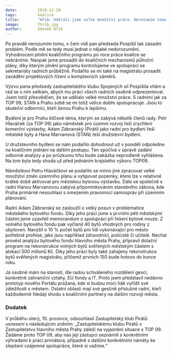 ```yaml
---
date:         2019-12-10
tags:         koalice
title:        "Hřib: Udělali jsme velké množství práce. Nerozumím tomu, v čem vidí pan předseda Pospíšil tak zásadní problém"
image: 	      7hrib.jpg
author:       Zdeněk Hřib
---
```


Po pravdě nerozumím tomu, v čem vidí pan předseda Pospíšil tak zásadní problém. Podle mě se tedy musí jednat o nějaké nedorozumění. Vyhodnocení plnění koaličního programu po roce práce koalice se nebráníme. Naopak jsme prosadili do koaličních mechanismů půlroční plány, díky kterým plnění programu kontrolujeme ve spolupráci se sekretariáty radních průběžně. Podařilo se mi také na magistrátu prosadit zavádění projektových řízení u komplexních záměrů. 

Výzvu pana předsedy zastupitelského klubu Spojených sil Pospíšila vítám a rád se s ním setkám, abych mu práci všech radních osobně odprezentoval. Jsem totiž přesvědčen, že se udělalo velké množství práce. S radními jak za TOP 09, STAN a Prahu sobě se mi totiž velice dobře spolupracuje. Jsou to skuteční odborníci, kteří ženou Prahu k lepšímu.

Bydlení je pro Prahu klíčové téma, kterým se zabývá několik členů rady. Petr Hlaváček (za TOP 09) jako náměstek pro územní rozvoj řeší zrychlení komerční výstavby, Adam Zábranský (Piráti) jako radní pro bydlení řeší městské byty a Hana Marvanová (STAN) řeší družstevní bydlení.

U družstevního bydlení se nám podařilo dohodnout už v pondělí odpoledne na koaličním jednání na dalším postupu. Ten spočívá v úpravě zadání odborné analýzy a po průzkumu trhu bude zakázka neprodleně vyhlášena. Na tom byla tedy shoda už před jednáním krajského výboru TOP09.

Náměstkovi Petru Hlaváčkovi se podařilo se mimo jiné zpracovat velké množství změn územního plánu a vytipovat pozemky, které lze v relativně krátké době aktivovat pro městskou bytovou výstavbu. Dále se společně s radní Hanou Marvanovou zabývá připomínkováním stavebního zákona, kde Praha primárně nesouhlasí s omezením pravomocí samospráv při územním plánování.

Radní Adam Zábranský se zasloužil o velký posun v problematice městského bytového fondu. Díky jeho práci jsme s prvními pěti městskými částmi jsme uzavřeli memorandum o spolupráci při řešení bytové nouze. Z volného bytového fondu pak vyčlenil 40 bytů vhodných pro rodiny z ubytoven. Navýšil o 10 % počet bytů pro lidi vykonávající pro město potřebné profese, jako jsou například zdravotníci, policisté či učitelé. Nechal provést analýzu bytového fondu hlavního města Prahy, připravil dotační program na rekonstrukce volných bytů svěřených městským částem s alokací 500 milionů Kč. Díky jeho práci byly také zahájeny rekonstrukce bytů svěřených magistrátu, přičemž prvních 150 bude hotovo do konce roku. 
 
Já osobně mám na starosti, dle radou schváleného rozdělení gescí, konkrétně zahraniční vztahy, EU fondy a IT. Proto jsem představil nedávno prototyp nového Portálu pražana, kde si budou moci lidé vyřídit své záležitosti s městem. Ostatní oblasti mají své gesčně příslušné radní, kteří každodenně hledají shodu s koaličními partnery na dalším rozvoji města.

### Dodatek

V průběhu úterý, 10. prosince, odsouhlasil Zastupitelský klub Pirátů usnesení s následujícím zněním: „Zastupitelskému klubu Pirátů v Zastupitelstvu hlavního města Prahy záleží na vyjasnění situace s TOP 09. Žádáme proto TOP 09, aby nás její zástupci seznámili s konkrétními výhradami k práci primátora, případně s dalšími konkrétními náměty ke zlepšení vzájemné spolupráce, které si važíme.“


